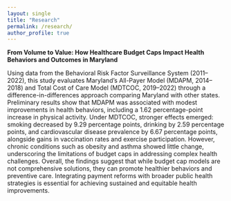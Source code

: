 ```yaml
---
layout: single
title: "Research"
permalink: /research/
author_profile: true
---
```


<style>
.page__content {
  font-size: 0.8rem;
  line-height: 1.3;
  text-align: justify;
}
</style>

**From Volume to Value: How Healthcare Budget Caps Impact Health Behaviors and Outcomes in Maryland**

Using data from the Behavioral Risk Factor Surveillance System (2011–2022), this study evaluates Maryland’s All-Payer Model (MDAPM, 2014–2018) and Total Cost of Care Model (MDTCOC, 2019–2022) through a difference-in-differences approach comparing Maryland with other states. Preliminary results show that MDAPM was associated with modest improvements in health behaviors, including a 1.62 percentage-point increase in physical activity. Under MDTCOC, stronger effects emerged: smoking decreased by 9.29 percentage points, drinking by 2.59 percentage points, and cardiovascular disease prevalence by 6.67 percentage points, alongside gains in vaccination rates and exercise participation. However, chronic conditions such as obesity and asthma showed little change, underscoring the limitations of budget caps in addressing complex health challenges. Overall, the findings suggest that while budget cap models are not comprehensive solutions, they can promote healthier behaviors and preventive care. Integrating payment reforms with broader public health strategies is essential for achieving sustained and equitable health improvements.
